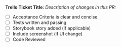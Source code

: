 **Trello Ticket Title**:
_Description of changes in this PR:_

- [ ] Acceptance Criteria is clear and concise
- [ ] Tests written and passing
- [ ] Storybook story added (if applicable)
- [ ] Include screenshot (if UI change)
- [ ] Code Reviewed

